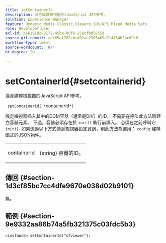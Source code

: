 ```yaml
---
title: setContainerId
description: 混合媒體檢視器的JavaScript API參考。
solution: Experience Manager
feature: Dynamic Media Classic,Viewers,SDK/API,Mixed Media Sets
role: Developer,User
exl-id: b6e191dc-3172-45ba-b6f6-258cfbd5855d
source-git-commit: cdc85af782ebc492ae2303469a7f4f54b5bc09c8
workflow-type: tm+mt
source-wordcount: '87'
ht-degree: 2%

---
```


# setContainerId{#setcontainerid}

混合媒體檢視器的JavaScript API參考。

` setContainerId( *`containerId`*)`

設定檢視器插入其中的DOM容器（通常是DIV）的ID。 不需要在呼叫此方法時建立容器元素。 不過，容器必須存在於 `init()` 執行前填入。 必須在之前呼叫它 `init()`. 如果透過以下方式傳遞檢視器設定資訊，則此方法為選用： `config` 建構函式的JSON物件。

<table id="table_896DFF34A68A403DB93A6D597461A573"> 
 <tbody> 
  <tr> 
   <td colname="col1"> <p> <span class="codeph"> <span class="varname"> containerId </span> </span> </p> </td> 
   <td colname="col2"> <p> <span class="codeph"> {string} </span> 容器的ID。 </p> </td> 
  </tr> 
 </tbody> 
</table>

## 傳回 {#section-1d3cf85bc7cc4dfe9670e038d02b9101}

無。

## 範例 {#section-9e9332aa86b74a5fb321375c03fdc5b3}

```
<instance>.setContainerId("s7viewer");
```

